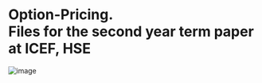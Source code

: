 # Option-Pricing. <br> Files for the second year term paper at ICEF, HSE </br>
![image](https://user-images.githubusercontent.com/86934213/217283250-359e0d4c-7219-4783-b9c6-8149f1f5d1c9.png)
